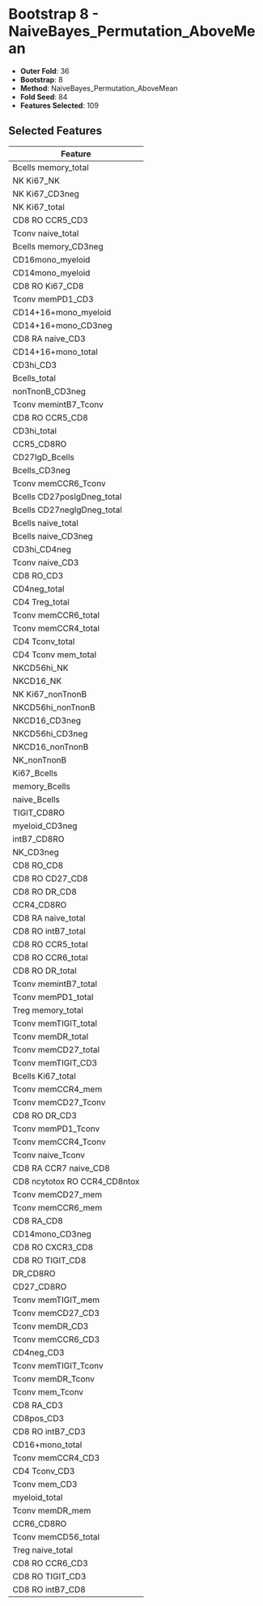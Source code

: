 # Bootstrap 8 - NaiveBayes_Permutation_AboveMean

- **Outer Fold**: 36
- **Bootstrap**: 8
- **Method**: NaiveBayes_Permutation_AboveMean
- **Fold Seed**: 84
- **Features Selected**: 109

## Selected Features

| Feature |
|---------|
| Bcells memory_total |
| NK Ki67_NK |
| NK Ki67_CD3neg |
| NK Ki67_total |
| CD8 RO CCR5_CD3 |
| Tconv naive_total |
| Bcells memory_CD3neg |
| CD16mono_myeloid |
| CD14mono_myeloid |
| CD8 RO Ki67_CD8 |
| Tconv memPD1_CD3 |
| CD14+16+mono_myeloid |
| CD14+16+mono_CD3neg |
| CD8 RA naive_CD3 |
| CD14+16+mono_total |
| CD3hi_CD3 |
| Bcells_total |
| nonTnonB_CD3neg |
| Tconv memintB7_Tconv |
| CD8 RO CCR5_CD8 |
| CD3hi_total |
| CCR5_CD8RO |
| CD27IgD_Bcells |
| Bcells_CD3neg |
| Tconv memCCR6_Tconv |
| Bcells CD27posIgDneg_total |
| Bcells CD27negIgDneg_total |
| Bcells naive_total |
| Bcells naive_CD3neg |
| CD3hi_CD4neg |
| Tconv naive_CD3 |
| CD8 RO_CD3 |
| CD4neg_total |
| CD4 Treg_total |
| Tconv memCCR6_total |
| Tconv memCCR4_total |
| CD4 Tconv_total |
| CD4 Tconv mem_total |
| NKCD56hi_NK |
| NKCD16_NK |
| NK Ki67_nonTnonB |
| NKCD56hi_nonTnonB |
| NKCD16_CD3neg |
| NKCD56hi_CD3neg |
| NKCD16_nonTnonB |
| NK_nonTnonB |
| Ki67_Bcells |
| memory_Bcells |
| naive_Bcells |
| TIGIT_CD8RO |
| myeloid_CD3neg |
| intB7_CD8RO |
| NK_CD3neg |
| CD8 RO_CD8 |
| CD8 RO CD27_CD8 |
| CD8 RO DR_CD8 |
| CCR4_CD8RO |
| CD8 RA naive_total |
| CD8 RO intB7_total |
| CD8 RO CCR5_total |
| CD8 RO CCR6_total |
| CD8 RO DR_total |
| Tconv memintB7_total |
| Tconv memPD1_total |
| Treg memory_total |
| Tconv memTIGIT_total |
| Tconv memDR_total |
| Tconv memCD27_total |
| Tconv memTIGIT_CD3 |
| Bcells Ki67_total |
| Tconv memCCR4_mem |
| Tconv memCD27_Tconv |
| CD8 RO DR_CD3 |
| Tconv memPD1_Tconv |
| Tconv memCCR4_Tconv |
| Tconv naive_Tconv |
| CD8 RA CCR7 naive_CD8 |
| CD8 ncytotox RO CCR4_CD8ntox |
| Tconv memCD27_mem |
| Tconv memCCR6_mem |
| CD8 RA_CD8 |
| CD14mono_CD3neg |
| CD8 RO CXCR3_CD8 |
| CD8 RO TIGIT_CD8 |
| DR_CD8RO |
| CD27_CD8RO |
| Tconv memTIGIT_mem |
| Tconv memCD27_CD3 |
| Tconv memDR_CD3 |
| Tconv memCCR6_CD3 |
| CD4neg_CD3 |
| Tconv memTIGIT_Tconv |
| Tconv memDR_Tconv |
| Tconv mem_Tconv |
| CD8 RA_CD3 |
| CD8pos_CD3 |
| CD8 RO intB7_CD3 |
| CD16+mono_total |
| Tconv memCCR4_CD3 |
| CD4 Tconv_CD3 |
| Tconv mem_CD3 |
| myeloid_total |
| Tconv memDR_mem |
| CCR6_CD8RO |
| Tconv memCD56_total |
| Treg naive_total |
| CD8 RO CCR6_CD3 |
| CD8 RO TIGIT_CD3 |
| CD8 RO intB7_CD8 |
